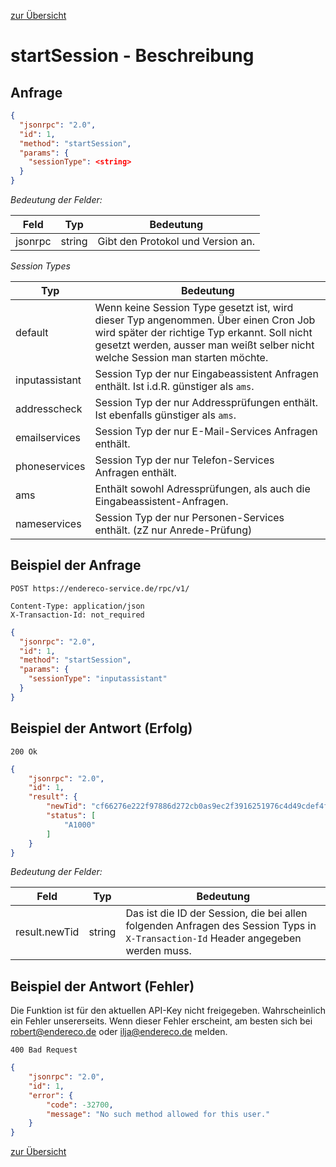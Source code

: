 [zur Übersicht](../readme.md)

# startSession - Beschreibung

## Anfrage

```json
{
  "jsonrpc": "2.0",
  "id": 1,
  "method": "startSession",
  "params": {
    "sessionType": <string>
  }
}
```

*Bedeutung der Felder:*

| Feld | Typ | Bedeutung |
| ---- | --- | --------- |
| jsonrpc | string | Gibt den Protokol und Version an. |

*Session Types*

| Typ | Bedeutung |
| --- | --------- |
| default | Wenn keine Session Type gesetzt ist, wird dieser Typ angenommen. Über einen Cron Job wird später der richtige Typ erkannt. Soll nicht gesetzt werden, ausser man weißt selber nicht welche Session man starten möchte. |
| inputassistant | Session Typ der nur Eingabeassistent Anfragen enthält. Ist i.d.R. günstiger als `ams`. |
| addresscheck | Session Typ der nur Addressprüfungen enthält. Ist ebenfalls günstiger als `ams`. |
| emailservices | Session Typ der nur E-Mail-Services Anfragen enthält. |
| phoneservices | Session Typ der nur Telefon-Services Anfragen enthält. |
| ams | Enthält sowohl Adressprüfungen, als auch die Eingabeassistent-Anfragen. |
| nameservices | Session Typ der nur Personen-Services enthält. (zZ nur Anrede-Prüfung) |


## Beispiel der Anfrage

```
POST https://endereco-service.de/rpc/v1/

Content-Type: application/json
X-Transaction-Id: not_required
```

```json
{
  "jsonrpc": "2.0",
  "id": 1,
  "method": "startSession",
  "params": {
    "sessionType": "inputassistant"
  }
}
```

## Beispiel der Antwort (Erfolg)

```
200 Ok
```

```json
{
    "jsonrpc": "2.0",
    "id": 1,
    "result": {
        "newTid": "cf66276e222f97886d272cb0as9ec2f3916251976c4d49cdef4f66083f464abe51011a109f06aa3b63fa34e45e965841bc62b12e25f65dac45854e36ccbafccd",
        "status": [
            "A1000"
        ]
    }
}
```

*Bedeutung der Felder:*

| Feld | Typ | Bedeutung |
| ---- | --- | --------- |
| result.newTid | string | Das ist die ID der Session, die bei allen folgenden Anfragen des Session Typs in `X-Transaction-Id` Header angegeben werden muss. |

## Beispiel der Antwort (Fehler)

Die Funktion ist für den aktuellen API-Key nicht freigegeben. Wahrscheinlich ein Fehler unsererseits. Wenn dieser Fehler erscheint, am besten sich bei robert@endereco.de oder ilja@endereco.de melden.

```
400 Bad Request
```

```json
{
    "jsonrpc": "2.0",
    "id": 1,
    "error": {
        "code": -32700,
        "message": "No such method allowed for this user."
    }
}
```

[zur Übersicht](../readme.md)
